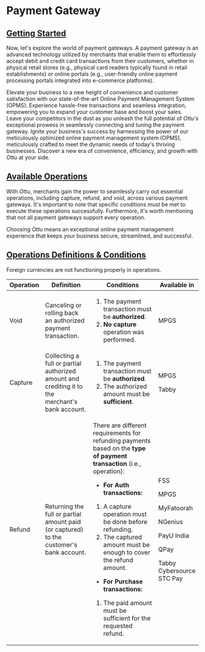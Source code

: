 # Payment Gateway

## [Getting Started](payment-gateway.md#getting-started)

Now, let's explore the world of payment gateways. A payment gateway is an advanced technology utilized by merchants that enable them to effortlessly accept debit and credit card transactions from their customers, whether in physical retail stores (e.g., physical card readers typically found in retail establishments) or online portals (e.g., user-friendly online payment processing portals integrated into e-commerce platforms).

Elevate your business to a new height of convenience and customer satisfaction with our state-of-the-art Online Payment Management System (OPMS). Experience hassle-free transactions and seamless integration, empowering you to expand your customer base and boost your sales. Leave your competitors in the dust as you unleash the full potential of _Ottu's_ exceptional prowess in seamlessly connecting and tuning the payment gateway. Ignite your business's success by harnessing the power of our meticulously optimized online payment management system (OPMS), meticulously crafted to meet the dynamic needs of today's thriving businesses. Discover a new era of convenience, efficiency, and growth with _Ottu_ at your side.

## [Available Operations](payment-gateway.md#available-operations)

With _Ottu_, merchants gain the power to seamlessly carry out essential operations, including capture, refund, and void, across various payment gateways. It's important to note that specific conditions must be met to execute these operations successfully. Furthermore, it's worth mentioning that not all payment gateways support every operation.

Choosing _Ottu_ means an exceptional online payment management experience that keeps your business secure, streamlined, and successful.

## [Operations Definitions & Conditions](payment-gateway.md#operations-definitions-and-conditions)

Foreign currencies are not functioning properly in operations.

| **Operation** | **Definition**                                                                                  | **Conditions**                                                                                                                                                                                                                                                                                                                                                                                                                                                                             | **Available in**                                                                                                       |
| ------------- | ----------------------------------------------------------------------------------------------- | ------------------------------------------------------------------------------------------------------------------------------------------------------------------------------------------------------------------------------------------------------------------------------------------------------------------------------------------------------------------------------------------------------------------------------------------------------------------------------------------ | ---------------------------------------------------------------------------------------------------------------------- |
| Void          | Canceling or rolling back an authorized payment transaction.                                    | <ol><li>The payment transaction must be <strong>authorized</strong>.</li><li><strong>No capture</strong> operation was performed.</li></ol>                                                                                                                                                                                                                                                                                                                                                | MPGS                                                                                                                   |
| Capture       | Collecting a full or partial authorized amount and crediting it to the merchant's bank account. | <ol><li>The payment transaction must be <strong>authorized</strong>.</li><li>The authorized amount must be <strong>sufficient</strong>.</li></ol>                                                                                                                                                                                                                                                                                                                                          | <p>MPGS</p><p>Tabby</p>                                                                                                |
| Refund        | Returning the full or partial amount paid (or captured) to the customer's bank account.         | <p>There are different requirements for refunding payments based on the <strong>type of payment transaction</strong> (i.e., operation):</p><ul><li><strong>For Auth transactions:</strong></li></ul><ol><li>A capture operation must be done before refunding.</li><li>The captured amount must be enough to cover the refund amount.</li></ol><ul><li><strong>For Purchase transactions:</strong></li></ul><ol><li>The paid amount must be sufficient for the requested refund.</li></ol> | <p>FSS</p><p>MPGS</p><p>MyFatoorah</p><p>NGenius</p><p>PayU India</p><p>QPay</p><p>Tabby<br>Cybersource<br>STC Pay</p> |
